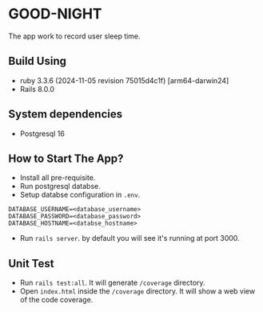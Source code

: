 # GOOD-NIGHT
The app work to record user sleep time.

## Build Using
* ruby 3.3.6 (2024-11-05 revision 75015d4c1f) [arm64-darwin24]
* Rails 8.0.0

## System dependencies
* Postgresql 16

## How to Start The App?
* Install all pre-requisite.
* Run postgresql databse.
* Setup databse configuration in `.env`.
```
DATABASE_USERNAME=<database_username>
DATABASE_PASSWORD=<database_password>
DATABASE_HOSTNAME=<databse_hostname>
```
* Run `rails server`. by default you will see it's running at port 3000.

## Unit Test
* Run `rails test:all`. It will generate `/coverage` directory.
* Open `index.html` inside the `/coverage` directory. It will show a web view of the code coverage.
